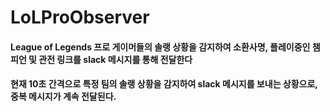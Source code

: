 # LoLProObserver

#### League of Legends 프로 게이머들의 솔랭 상황을 감지하여 소환사명, 플레이중인 챔피언 및 관전 링크를 slack 메시지를 통해 전달한다

#### 현재 10초 간격으로 특정 팀의 솔랭 상황을 감지하여 slack 메시지를 보내는 상황으로, 중복 메시지가 계속 전달된다.
